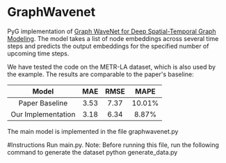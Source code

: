 # GraphWavenet
PyG implementation of [Graph WaveNet for Deep Spatial-Temporal Graph Modeling](https://arxiv.org/pdf/1906.00121.pdf). The model takes a list of node embeddings across several time steps and predicts the output embeddings for the specified number of upcoming time steps.

We have tested the code on the METR-LA dataset, which is also used by the example. The results are comparable to the paper's baseline:

| Model | MAE    | RMSE    | MAPE   |
| :---:   | :---: | :---: | :---: |
| Paper Baseline | 3.53   | 7.37   | 10.01%  |
| Our Implementation | 3.18   | 6.34   | 8.87%  |

The main model is implemented in the file graphwavenet.py
  
#Instructions
Run main.py. 
Note: Before running this file, run the following command to generate the dataset
python generate_data.py


  
